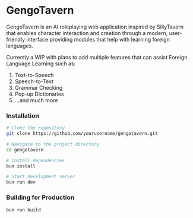 # GengoTavern

GengoTavern is an AI roleplaying web application inspired by SillyTavern that enables character interaction and creation through a modern, user-friendly interface providing modules that help with learning foreign languages.

Currently a WIP with plans to add multiple features that can assist Foreign Language Learning such as:
1. Text-to-Speech
2. Speech-to-Text
3. Grammar Checking
4. Pop-up Dictionaries
5. ...and much more

### Installation
```bash
# Clone the repository
git clone https://github.com/yourusername/gengotavern.git

# Navigate to the project directory
cd gengotavern

# Install dependencies
bun install

# Start development server
bun run dev
```

### Building for Production
```bash
bun run build
```
